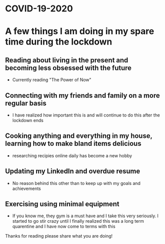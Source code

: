 # COVID-19-2020

# A few things I am doing in my spare time during the lockdown
## Reading about living in the present and becoming less obsessed with the future
- Currently reading "The Power of Now"
## Connecting with my friends and family on a more regular basis
- I have realized how important this is and will continue to do this after the lockdown ends
## Cooking anything and everything in my house, learning how to make bland items delicious
- researching recipies online daily has become a new hobby
## Updating my LinkedIn and overdue resume
- No reason behind this other than to keep up with my goals and achievements
## Exercising using minimal equipment
- If you know me, they gym is a must have and I take this very seriously. I started to go stir crazy until I finally realized this was a long term quarentine and I have now come to terms with this

Thanks for reading please share what you are doing!
